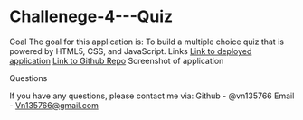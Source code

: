 # Challenege-4---Quiz
Goal
The goal for this application is:
To build a multiple choice quiz that is powered by HTML5, CSS, and JavaScript.
Links
[Link to deployed application](https://vn135766.github.io/Challenege-4---Quiz/)
[Link to Github Repo](https://github.com/VN135766/Challenege-4---Quiz)
Screenshot of application

Questions

If you have any questions, please contact me via:
Github - @vn135766
Email - Vn135766@gmail.com